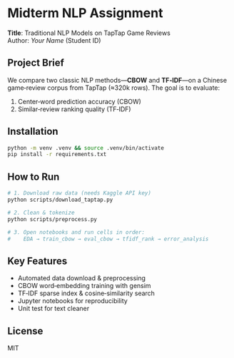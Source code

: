 # Midterm NLP Assignment

**Title**: Traditional NLP Models on TapTap Game Reviews  
Author: _Your Name_ (Student ID)

## Project Brief
We compare two classic NLP methods—**CBOW** and **TF‑IDF**—on a Chinese game‑review corpus from TapTap (≈320k rows).
The goal is to evaluate:
1. Center‑word prediction accuracy (CBOW)
2. Similar‑review ranking quality (TF‑IDF)

## Installation
```bash
python -m venv .venv && source .venv/bin/activate
pip install -r requirements.txt
```

## How to Run
```bash
# 1. Download raw data (needs Kaggle API key)
python scripts/download_taptap.py

# 2. Clean & tokenize
python scripts/preprocess.py

# 3. Open notebooks and run cells in order:
#    EDA → train_cbow → eval_cbow → tfidf_rank → error_analysis
```

## Key Features
* Automated data download & preprocessing
* CBOW word‑embedding training with gensim
* TF‑IDF sparse index & cosine‑similarity search
* Jupyter notebooks for reproducibility
* Unit test for text cleaner

## License
MIT
